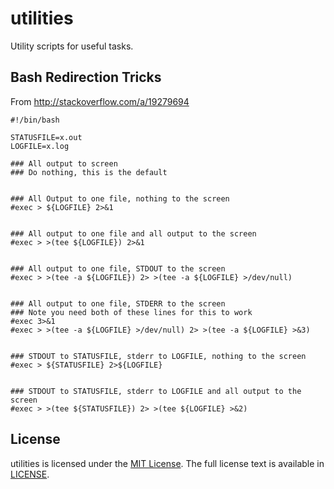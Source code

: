 utilities
=========

Utility scripts for useful tasks.

Bash Redirection Tricks
-----------------------

From http://stackoverflow.com/a/19279694

    #!/bin/bash

    STATUSFILE=x.out
    LOGFILE=x.log

    ### All output to screen
    ### Do nothing, this is the default


    ### All Output to one file, nothing to the screen
    #exec > ${LOGFILE} 2>&1


    ### All output to one file and all output to the screen
    #exec > >(tee ${LOGFILE}) 2>&1


    ### All output to one file, STDOUT to the screen
    #exec > >(tee -a ${LOGFILE}) 2> >(tee -a ${LOGFILE} >/dev/null)


    ### All output to one file, STDERR to the screen
    ### Note you need both of these lines for this to work
    #exec 3>&1
    #exec > >(tee -a ${LOGFILE} >/dev/null) 2> >(tee -a ${LOGFILE} >&3)


    ### STDOUT to STATUSFILE, stderr to LOGFILE, nothing to the screen
    #exec > ${STATUSFILE} 2>${LOGFILE}


    ### STDOUT to STATUSFILE, stderr to LOGFILE and all output to the screen
    #exec > >(tee ${STATUSFILE}) 2> >(tee ${LOGFILE} >&2)

License
-------

utilities is licensed under the [MIT License](http://en.wikipedia.org/wiki/MIT_License).
The full license text is available in [LICENSE](https://github.com/IanLee1521/utilities/blob/master/LICENSE).
